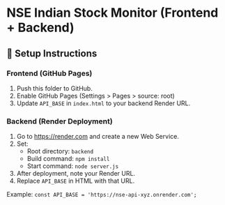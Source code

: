 # NSE Indian Stock Monitor (Frontend + Backend)

## 🔧 Setup Instructions

### Frontend (GitHub Pages)
1. Push this folder to GitHub.
2. Enable GitHub Pages (Settings > Pages > source: root)
3. Update `API_BASE` in `index.html` to your backend Render URL.

### Backend (Render Deployment)
1. Go to https://render.com and create a new Web Service.
2. Set:
   - Root directory: `backend`
   - Build command: `npm install`
   - Start command: `node server.js`
3. After deployment, note your Render URL.
4. Replace `API_BASE` in HTML with that URL.

Example: `const API_BASE = 'https://nse-api-xyz.onrender.com';`
